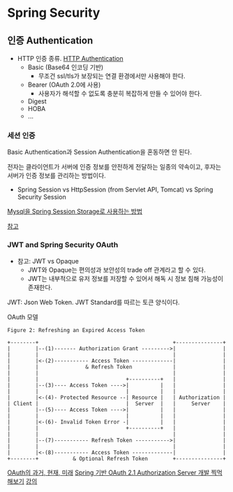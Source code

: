 # Spring Security

##  인증 Authentication
* HTTP 인증 종류. [HTTP Authentication](https://developer.mozilla.org/en-US/docs/Web/HTTP/Authentication)
  * Basic (Base64 인코딩 기반)
    * 무조건 ssl/tls가 보장되는 연결 환경에서만 사용해야 한다.
  * Bearer (OAuth 2.0에 사용)
    * 사용자가 해석할 수 없도록 충분히 복잡하게 만들 수 있어야 한다.
  * Digest
  * HOBA
  * ...

### 세션 인증
Basic Authentication과 Session Authentication을 혼동하면 안 된다.

전자는 클라이언트가 서버에 인증 정보를 안전하게 전달하는 일종의 약속이고,
후자는 서버가 인증 정보를 관리하는 방법이다.

* Spring Session vs HttpSession (from Servlet API, Tomcat) vs Spring Security Session

[Mysql을 Spring Session Storage로 사용하는 방법](https://junhyunny.github.io/information/spring-boot/spring-session/)

[참고](https://stackoverflow.com/questions/27437159/difference-of-spring-session-management-and-spring-security-session)

### JWT and Spring Security OAuth
* 참고: JWT vs Opaque
  * JWT와 Opaque는 편의성과 보안성의 trade off 관계라고 할 수 있다.
  * JWT는 내부적으로 유저 정보를 저장할 수 있어서 해독 시 정보 침해 가능성이 존재한다.

JWT: Json Web Token. JWT Standard를 따르는 토큰 양식이다.


OAuth 모델

```
Figure 2: Refreshing an Expired Access Token

+--------+                                           +---------------+
|        |--(1)------- Authorization Grant --------->|               |
|        |                                           |               |
|        |<-(2)----------- Access Token -------------|               |
|        |               & Refresh Token             |               |
|        |                                           |               |
|        |                            +----------+   |               |
|        |--(3)---- Access Token ---->|          |   |               |
|        |                            |          |   |               |
|        |<-(4)- Protected Resource --| Resource |   | Authorization |
| Client |                            |  Server  |   |     Server    |
|        |--(5)---- Access Token ---->|          |   |               |
|        |                            |          |   |               |
|        |<-(6)- Invalid Token Error -|          |   |               |
|        |                            +----------+   |               |
|        |                                           |               |
|        |--(7)----------- Refresh Token ----------->|               |
|        |                                           |               |
|        |<-(8)----------- Access Token -------------|               |
+--------+           & Optional Refresh Token        +---------------+
```

[OAuth의 과거, 현재, 미래](https://junuuu.tistory.com/703)
[Spring 기반 OAuth 2.1 Authorization Server 개발 찍먹해보기](https://tech.kakaopay.com/post/spring-oauth2-authorization-server-practice/)
[강의](https://www.inflearn.com/course/%EC%8B%A4%EC%8A%B5-oauth-%EB%B3%B4%EC%95%88-%ED%95%B4%ED%82%B9)